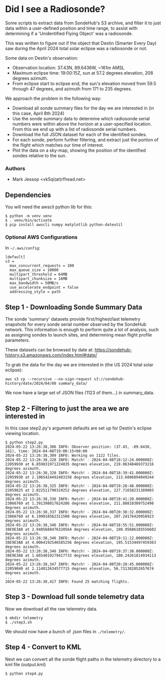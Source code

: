 # Did I see a Radiosonde?
Some scripts to extract data from SondeHub's S3 archive, and filter it to just data within a user-defined position and time range, to assist with determining if a 'Unidentified Flying Object' was a radiosonde.

This was written to figure out if the object that Destin (Smarter Every Day) saw during the April 2024 total solar eclipse was a radiosonde or not.

Some data on Destin's observation:
- Observation location: 37.43N, 89.6436W, ~161m AMSL
- Maximum eclipse time: 19:00:15Z, sun at 57.2 degrees elevation, 208 degrees azimuth.
- From eclipse start to eclipse end, the sun's elevation moved from 59.5 through 47 degrees, and azimuth from 171 to 235 degrees.

We approach the problem in the following way:
* Download all sonde summary files for the day we are interested in (in this case, April 8th 2024)
* Use the sonde summary data to determine which radiosonde serial numbers were within above the horizon at a user-specified location. From this we end up with a list of radiosonde serial numbers.
* Download the full JSON dataset for each of the identified sondes.
* For each sonde, perform further filtering, and extract just the portion of the flight which matches our time of interest.
* Plot the data on a sky-map, showing the position of the identified sondes relative to the sun.

### Authors
* Mark Jessop <vk5qi(at)rfhead.net>

## Dependencies
You will need the awscli python lib for this:
```
$ python -m venv venv
$ . venv/bin/activate
$ pip install awscli numpy matplotlib python-dateutil
```

### Optional AWS Configurations
In `~/.aws/config`:
```
[default]
s3 =
  max_concurrent_requests = 100
  max_queue_size = 10000
  multipart_threshold = 64MB
  multipart_chunksize = 16MB
  max_bandwidth = 50MB/s
  use_accelerate_endpoint = false
  addressing_style = path
```

## Step 1 - Downloading Sonde Summary Data

The sonde 'summary' datasets provide first/highest/last telemetry snapshots for every sonde serial number observed by the SondeHub network. This information is enough to perform quite a lot of analysis, such as assigning sondes to launch sites, and determining mean flight profile parameters.

These datasets can be browsed by date at: https://sondehub-history.s3.amazonaws.com/index.html#date/

To grab the data for the day we are interested in (the US 2024 total solar eclipse):

```
aws s3 cp --recursive --no-sign-request s3://sondehub-history/date/2024/04/08 summary_data/
```

We now have a large set of JSON files (1123 of them...) in summary_data.

## Step 2 - Filtering to just the area we are interested in
In this case step2.py's argument defaults are set up for Destin's eclipse viewing location.

```
$ python step2.py
2024-05-22 13:26:38,306 INFO: Observer position: (37.43, -89.6436, 161), time: 2024-04-08T19:00:15+00:00
2024-05-22 13:26:38,309 INFO: Working on 1122 files.
2024-05-22 13:26:38,320 INFO: Match! - 2024-04-08T18:12:24.000000Z: 22059930 at 6.859831971224835 degrees elevation, 219.06348469373216 degrees azimuth.
2024-05-22 13:26:38,320 INFO: Match! - 2024-04-08T18:39:41.000000Z: 22059930 at 2.1065424492403158 degrees elevation, 213.6806894049244 degrees azimuth.
2024-05-22 13:26:38,325 INFO: Match! - 2024-04-08T19:28:48.000000Z: 22059825 at 2.022511790319252 degrees elevation, 227.71658231389003 degrees azimuth.
2024-05-22 13:26:38,336 INFO: Match! - 2024-04-08T19:41:20.000000Z: 23066769 at 1.391398017624286 degrees elevation, 211.88810309752498 degrees azimuth.
2024-05-22 13:26:38,337 INFO: Match! - 2024-04-08T20:38:32.000000Z: 23066769 at 6.199018562311508 degrees elevation, 207.24176420958923 degrees azimuth.
2024-05-22 13:26:38,346 INFO: Match! - 2024-04-08T18:55:51.000000Z: 38E9E3A8 at 2.9485688476320564 degrees elevation, 198.95686185556602 degrees azimuth.
2024-05-22 13:26:38,346 INFO: Match! - 2024-04-08T19:11:12.000000Z: 38E9E3A8 at 4.0064192546585256 degrees elevation, 195.51534497459363 degrees azimuth.
2024-05-22 13:26:38,346 INFO: Match! - 2024-04-08T19:37:38.000000Z: 38E9E3A8 at 1.6654019279417733 degrees elevation, 180.24261814934113 degrees azimuth.
2024-05-22 13:26:38,347 INFO: Match! - 2024-04-08T20:28:45.000000Z: 22059040 at 2.114012634577715 degrees elevation, 56.731382852657674 degrees azimuth.
...
2024-05-22 13:26:38,417 INFO: Found 25 matching flights.
```

## Step 3 - Download full sonde telemetry data
Now we download all the raw telemetry data.

```
$ mkdir telemetry
$ ./step3.sh
```

We should now have a bunch of .json files in `./telemetry/`.

## Step 4 - Convert to KML
Next we can convert all the sonde flight paths in the telemetry directory to a kml file (output.kml)

```
$ python step4.py
```